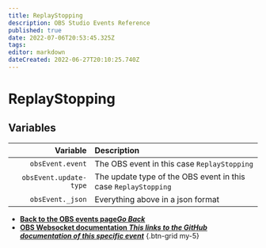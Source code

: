 ```yaml
---
title: ReplayStopping
description: OBS Studio Events Reference
published: true
date: 2022-07-06T20:53:45.325Z
tags:
editor: markdown
dateCreated: 2022-06-27T20:10:25.740Z
---
```


# ReplayStopping

## Variables

| Variable | Description |
|---------:|:------------|
| `obsEvent.event` | The OBS event in this case `ReplayStopping`
| `obsEvent.update-type` | The update type of the OBS event in this case `ReplayStopping`
| `obsEvent._json` | Everything above in a json format

- [<i class="mdi mdi-chevron-left"></i>**Back to the OBS events page*Go Back***](/en/Broadcasters/OBS/Events)
- [<i class="mdi mdi-github"></i> **OBS Websocket documentation *This links to the GitHub documentation of this specific event***](https://github.com/obsproject/obs-websocket/blob/4.x-current/docs/generated/protocol.md#replaystopping)
{.btn-grid my-5}
